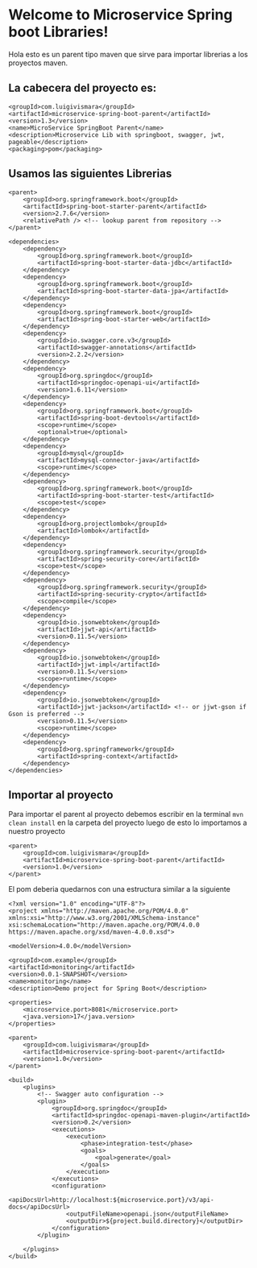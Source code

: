 # Welcome to Microservice Spring boot Libraries!

Hola esto es un parent tipo maven que sirve para importar librerias a los proyectos maven.

## La cabecera del proyecto es:
 

    <groupId>com.luigivismara</groupId>
	<artifactId>microservice-spring-boot-parent</artifactId>
	<version>1.3</version>
	<name>MicroService SpringBoot Parent</name>
	<description>Microservice Lib with springboot, swagger, jwt, pageable</description>
	<packaging>pom</packaging>

## Usamos las siguientes Librerias

    <parent>
		<groupId>org.springframework.boot</groupId>
		<artifactId>spring-boot-starter-parent</artifactId>
		<version>2.7.6</version>
		<relativePath /> <!-- lookup parent from repository -->
	</parent>
	
    <dependencies>
		<dependency>
			<groupId>org.springframework.boot</groupId>
			<artifactId>spring-boot-starter-data-jdbc</artifactId>
		</dependency>
		<dependency>
			<groupId>org.springframework.boot</groupId>
			<artifactId>spring-boot-starter-data-jpa</artifactId>
		</dependency>
		<dependency>
			<groupId>org.springframework.boot</groupId>
			<artifactId>spring-boot-starter-web</artifactId>
		</dependency>
		<dependency>
			<groupId>io.swagger.core.v3</groupId>
			<artifactId>swagger-annotations</artifactId>
			<version>2.2.2</version>
		</dependency>
		<dependency>
			<groupId>org.springdoc</groupId>
			<artifactId>springdoc-openapi-ui</artifactId>
			<version>1.6.11</version>
		</dependency>
		<dependency>
			<groupId>org.springframework.boot</groupId>
			<artifactId>spring-boot-devtools</artifactId>
			<scope>runtime</scope>
			<optional>true</optional>
		</dependency>
		<dependency>
			<groupId>mysql</groupId>
			<artifactId>mysql-connector-java</artifactId>
			<scope>runtime</scope>
		</dependency>
		<dependency>
			<groupId>org.springframework.boot</groupId>
			<artifactId>spring-boot-starter-test</artifactId>
			<scope>test</scope>
		</dependency>
		<dependency>
			<groupId>org.projectlombok</groupId>
			<artifactId>lombok</artifactId>
		</dependency>
		<dependency>
			<groupId>org.springframework.security</groupId>
			<artifactId>spring-security-core</artifactId>
			<scope>test</scope>
		</dependency>
		<dependency>
			<groupId>org.springframework.security</groupId>
			<artifactId>spring-security-crypto</artifactId>
			<scope>compile</scope>
		</dependency>
		<dependency>
			<groupId>io.jsonwebtoken</groupId>
			<artifactId>jjwt-api</artifactId>
			<version>0.11.5</version>
		</dependency>
		<dependency>
			<groupId>io.jsonwebtoken</groupId>
			<artifactId>jjwt-impl</artifactId>
			<version>0.11.5</version>
			<scope>runtime</scope>
		</dependency>
		<dependency>
			<groupId>io.jsonwebtoken</groupId>
			<artifactId>jjwt-jackson</artifactId> <!-- or jjwt-gson if Gson is preferred -->
			<version>0.11.5</version>
			<scope>runtime</scope>
		</dependency>
		<dependency>
			<groupId>org.springframework</groupId>
			<artifactId>spring-context</artifactId>
		</dependency>
	</dependencies>
		

## Importar al proyecto
Para importar el parent al proyecto debemos escribir en la terminal  `mvn clean install` en la carpeta del proyecto luego de esto lo importamos a nuestro proyecto

    <parent>
		<groupId>com.luigivismara</groupId>
		<artifactId>microservice-spring-boot-parent</artifactId>
		<version>1.0</version>
	</parent>
El pom deberia quedarnos con una estructura similar a la siguiente

    <?xml version="1.0" encoding="UTF-8"?>
	<project xmlns="http://maven.apache.org/POM/4.0.0" xmlns:xsi="http://www.w3.org/2001/XMLSchema-instance" xsi:schemaLocation="http://maven.apache.org/POM/4.0.0 https://maven.apache.org/xsd/maven-4.0.0.xsd">	
	
	<modelVersion>4.0.0</modelVersion>
	
	<groupId>com.example</groupId>
	<artifactId>monitoring</artifactId>
	<version>0.0.1-SNAPSHOT</version>
	<name>monitoring</name>
	<description>Demo project for Spring Boot</description>

	<properties>
		<microservice.port>8081</microservice.port>
		<java.version>17</java.version>
	</properties>

	<parent>
		<groupId>com.luigivismara</groupId>
		<artifactId>microservice-spring-boot-parent</artifactId>
		<version>1.0</version>
	</parent>

	<build>
		<plugins>
			<!-- Swagger auto configuration -->
			<plugin>
				<groupId>org.springdoc</groupId>
				<artifactId>springdoc-openapi-maven-plugin</artifactId>
				<version>0.2</version>
				<executions>
					<execution>
						<phase>integration-test</phase>
						<goals>
							<goal>generate</goal>
						</goals>
					</execution>
				</executions>
				<configuration>
					<apiDocsUrl>http://localhost:${microservice.port}/v3/api-docs</apiDocsUrl>
					<outputFileName>openapi.json</outputFileName>
					<outputDir>${project.build.directory}</outputDir>
				</configuration>
			</plugin>

		</plugins>
	</build>

</project>
